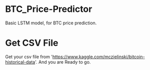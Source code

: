# BTC_Price-Predictor
Basic LSTM model, for BTC price prediction.

# Get CSV File
Get your csv file from 'https://www.kaggle.com/mczielinski/bitcoin-historical-data'. And you are Ready to go.
